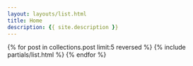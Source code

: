 ```yaml
---
layout: layouts/list.html
title: Home
description: {{ site.description }}
---
```


<!-- Display 5 most recent blog posts -->
{% for post in collections.post limit:5 reversed %}
  {% include partials/list.html %}
{% endfor %}
